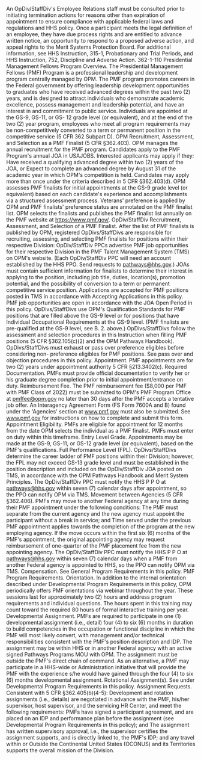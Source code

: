 
An OpDiv/StaffDiv's Employee Relations staff must be consulted prior to initiating termination actions for reasons other than expiration of appointment to ensure compliance with applicable federal laws and regulations and HHS policy. Once a participant meets the legal definition of an employee, they have due process rights and are entitled to advance written notice, an opportunity to respond to a proposed adverse action, and appeal rights to the Merit Systems Protection Board. For additional information, see HHS Instruction, 315-1, Probationary and Trial Periods, and HHS Instruction, 752, Discipline and Adverse Action.
362-1-110  Presidential Management Fellows Program
Overview. The Presidential Management Fellows (PMF) Program is a professional leadership and development program centrally managed by OPM. The PMF program promotes careers in the Federal government by offering leadership development opportunities to graduates who have received advanced degrees within the past two (2) years, and is designed to attract individuals who demonstrate academic excellence, possess management and leadership potential, and have an interest in and commitment to public service. Individuals are appointed at the GS-9, GS-11, or GS- 12 grade level (or equivalent), and at the end of the two (2) year program, employees who meet all program requirements may be non-competitively converted to a term or permanent position in the competitive service (5 CFR 362 Subpart D).
OPM Recruitment, Assessment, and Selection as a PMF Finalist (5 CFR §362.403).
OPM manages the annual recruitment for the PMF program. Candidates apply to the PMF Program's annual JOA in USAJOBS. Interested applicants may apply if they:
Have received a qualifying advanced degree within two (2) years of the JOA, or
Expect to complete an advanced degree by August 31 of the academic year in which OPM's competition is held.
Candidates may apply more than once under the criteria described in 5 CFR §362.403(d).
OPM assesses PMF finalists for initial appointments at the GS-9 grade level (or equivalent) based on each candidate's experience and accomplishments via a structured assessment process.
Veterans' preference is applied by OPM and PMF finalists' preference status are annotated on the PMF finalist list.
OPM selects the finalists and publishes the PMF finalist list annually on the PMF website at https://www.pmf.gov/.
OpDiv/StaffDiv Recruitment, Assessment, and Selection of a PMF Finalist. After the list of PMF finalists is published by OPM, registered OpDivs/StaffDivs are responsible for recruiting, assessing, and selecting PMF finalists for positions within their respective Division:
OpDiv/StaffDiv PPCs advertise PMF job opportunities for their respective Division in the PMF Talent Management System (TMS) on OPM's website. (Each OpDiv/StaffDiv PPC will need an account established by the HHS PPO. Send requests to pathways@hhs.gov.) JOAs must contain sufficient information for finalists to determine their interest in applying to the position, including job title, duties, location(s), promotion potential, and the possibility of conversion to a term or permanent competitive service position.
Applications are accepted for PMF positions posted in TMS in accordance with Accepting Applications in this policy.
PMF job opportunities are open in accordance with the JOA Open Period in this policy.
OpDivs/StaffDivs use OPM's Qualification Standards for PMF positions that are filled above the GS-9 level or for positions that have Individual Occupational Requirements at the GS-9 level. (PMF finalists are pre-qualified at the GS-9 level, see B. 2. above.)
OpDivs/StaffDivs follow the assessment and selection procedures in this Instruction when filling PMF positions (5 CFR §362.105(c)(2) and the OPM Pathways Handbook).
OpDivs/StaffDivs must exhaust or pass over preference eligibles before considering non- preference eligibles for PMF positions. See pass over and objection procedures in this policy.
Appointment. PMF appointments are for two (2) years under appointment authority 5 CFR §213.3402(c).
Required Documentation. PMFs must provide official documentation to verify her or his graduate degree completion prior to initial appointment/entrance on duty.
Reimbursement Fee. The PMF reimbursement fee ($8,000 per PMF with PMF Class of 2022) must be submitted to OPM's PMF Program Office at pmffee@opm.gov no later than 30 days after the PMF accepts a tentative job offer. An Interagency Agreement Form (FS Form 7600A and B) found under the 'Agencies' section at www.pmf.gov must also be submitted. See www.pmf.gov for instructions on how to complete and submit this form.
Appointment Eligibility. PMFs are eligible for appointment for 12 months from the date OPM selects the individual as a PMF finalist. PMFs must enter on duty within this timeframe.
Entry Level Grade. Appointments may be made at the GS-9, GS-11, or GS-12 grade level (or equivalent), based on the PMF's qualifications.
Full Performance Level (FPL). OpDivs/StaffDivs determine the career ladder of PMF positions within their Division; however, the FPL may not exceed GS-13 grade level and must be established in the position description and included on the OpDiv/StaffDiv JOA posted on TMS, in accordance with the OPM Pathways Handbook and Merit System Principles.
The OpDiv/StaffDiv PPC must notify the HHS P P O at pathways@hhs.gov within seven (7) calendar days after appointment, so the PPO can notify OPM via TMS.
Movement between Agencies (5 CFR §362.406). PMFs may move to another Federal agency at any time during their PMF appointment under the following conditions:
The PMF must separate from the current agency and the new agency must appoint the participant without a break in service; and
Time served under the previous PMF appointment applies towards the completion of the program at the new employing agency.
If the move occurs within the first six (6) months of the PMF's appointment, the original appointing agency may request reimbursement of one-quarter of the PMF placement fee from the new appointing agency.
The OpDiv/StaffDiv PPC must notify the HHS P P O at pathways@hhs.gov within seven (7) calendar days when a PMF from another Federal agency is appointed to HHS, so the PPO can notify OPM via TMS.
Compensation. See General Program Requirements in this policy.
PMF Program Requirements.
Orientation. In addition to the internal orientation described under Developmental Program Requirements in this policy, OPM periodically offers PMF orientations via webinar throughout the year. These sessions last for approximately two (2) hours and address program requirements and individual questions. The hours spent in this training may count toward the required 80 hours of formal interactive training per year.
Developmental Assignment. PMFs are required to participate in one (1) developmental assignment (i.e., detail) four (4) to six (6) months in duration to build competencies in the occupation or functional discipline in which the PMF will most likely convert, with management and/or technical responsibilities consistent with the PMF's position description and IDP.
The assignment may be within HHS or in another Federal agency with an active signed Pathways Programs MOU with OPM. The assignment must be outside the PMF's direct chain of command.
As an alternative, a PMF may participate in a HHS-wide or Administration initiative that will provide the PMF with the experience s/he would have gained through the four (4) to six (6) months developmental assignment.
Rotational Assignment(s). See under Developmental Program Requirements in this policy.
Assignment Requests. Consistent with 5 CFR §362.405(b)(4-5):
Development and rotation assignments (i.e., details) are negotiated in advance with the PMF, his/her supervisor, host supervisor, and the servicing HR Center, and meet the following requirements:
PMFs have signed a participant agreement, and are placed on an IDP and performance plan before the assignment (see Developmental Program Requirements in this policy); and
The assignment has written supervisory approval, i.e., the supervisor certifies the assignment supports, and is directly linked to, the PMF's IDP; and any travel within or Outside the Continental United States (OCONUS) and its Territories supports the overall mission of the Division.